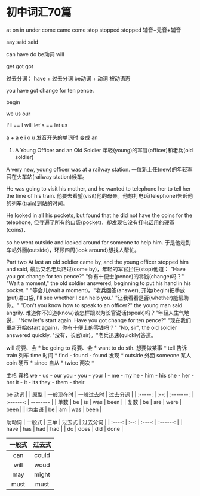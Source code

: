 # 初中词汇70篇


at on in under 
come came come
stop stopped stopped
辅音+元音+辅音


say said said

can have do be动词 will 

get got got

过去分词： have + 过去分词
be动词 + 动词    被动语态

you have got change for ten pence.

begin

we us our

I'll ==  I will 
let's == let us



a + a e i o u 发音开头的单词时 变成 an

1. A Young Officer and an Old Soldier
年轻(young)的军官(officer)和老兵(old soldier)

A very new, young officer was at a railway station.
一位新上任(new)的年轻军官在火车站(railway station)候车。

He was going to visit his mother, and he wanted to telephone her to tell her the time of his train.
他要去看望(visit)他的母亲。他想打电话(telephone)告诉他的列车(train)到站的时间。

He looked in all his pockets, but found that he did not have the coins for the telephone, 
但寻遍了所有的口袋(pocket)，却发现它没有打电话用的硬币(coins)，

so he went outside and looked around for someone to help him.
于是他走到车站外面(outside)，环顾四周(look around)想找人帮忙。

Part two
    At last an old soldier came by, and the young officer stopped him and said, 
    最后又名老兵路过(come by)，年轻的军官拦住(stop)他道：
    "Have you got change for ten pence?"
    "你有十便士(pence)的零钱(change)吗？"
    "Wait a moment," the old soldier answered, beginning to put his hand in his pocket. "
    "等会儿(wait a moment)。"老兵回答(answer), 开始(begin)把手放(put)进口袋,
    I'll see whether I can help you."
    "让我看看是否(whether)能帮助你。"
    "Don't you know how to speak to an officer?" the young man said angrily. 
    难道你不知道(know)该怎样跟以为长官说话(speak)吗？"年轻人生气地说，
    "Now let's start again. Have you got change for ten pence?"
    "现在我们重新开始(start again)，你有十便士的零钱吗？"
    "No, sir", the old soldier answered quickly.
    "没有，长官(sir)。"老兵迅速(quickly)答道。
    


    
will 将要、会  *
be going to 将要、会  *
want to do sth. 想要做某事 *
tell 告诉 
train 列车 
time 时间 *
find - found - found 发现 *
outside 外面 
someone 某人 
coin 硬币 *
since 自从 *
twice 两次 *


主格 宾格
we - us - our 
you - you - your
I - me - my
he - him - his
she - her - her
it - it - its
they - them - their

be 动词
|         | 原型 | 一般现在时 | 一般过去时 | 过去分词 |
| :-----: | :--: | :-------: | :-------: | -------- |
|  单数   |  be  |    is     |    was    | been     |
|  复数   |  be  |    are    |   were    | been     |
| I为主语 |  be  |    am     |    was    | been     |



助动词
| 一般式 | 三单  | 过去式 | 过去分词 |
| :----: | :--: | :----: | :------: |
|  have  | has  |  had   |   had    |
|   do   | does |  did   |   done   |

| 一般式 | 过去式 |
| :----: | :----: |
|  can   | could  |
|  will  |  woud  |
|  may   | might  |
|  must  |  must  |



